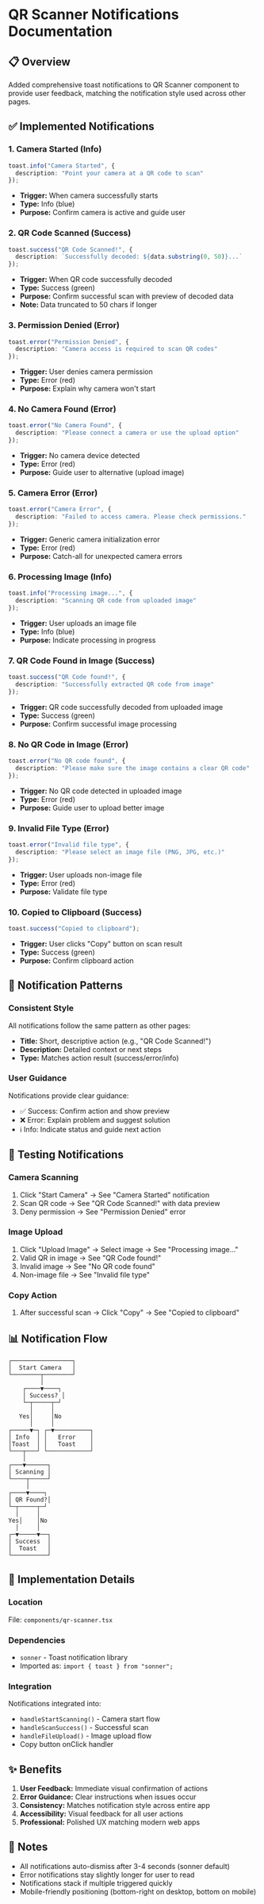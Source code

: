 # QR Scanner Notifications Documentation

## 📋 Overview
Added comprehensive toast notifications to QR Scanner component to provide user feedback, matching the notification style used across other pages.

## ✅ Implemented Notifications

### 1. **Camera Started** (Info)
```typescript
toast.info("Camera Started", {
  description: "Point your camera at a QR code to scan"
});
```
- **Trigger:** When camera successfully starts
- **Type:** Info (blue)
- **Purpose:** Confirm camera is active and guide user

### 2. **QR Code Scanned** (Success)
```typescript
toast.success("QR Code Scanned!", {
  description: `Successfully decoded: ${data.substring(0, 50)}...`
});
```
- **Trigger:** When QR code successfully decoded
- **Type:** Success (green)
- **Purpose:** Confirm successful scan with preview of decoded data
- **Note:** Data truncated to 50 chars if longer

### 3. **Permission Denied** (Error)
```typescript
toast.error("Permission Denied", {
  description: "Camera access is required to scan QR codes"
});
```
- **Trigger:** User denies camera permission
- **Type:** Error (red)
- **Purpose:** Explain why camera won't start

### 4. **No Camera Found** (Error)
```typescript
toast.error("No Camera Found", {
  description: "Please connect a camera or use the upload option"
});
```
- **Trigger:** No camera device detected
- **Type:** Error (red)
- **Purpose:** Guide user to alternative (upload image)

### 5. **Camera Error** (Error)
```typescript
toast.error("Camera Error", {
  description: "Failed to access camera. Please check permissions."
});
```
- **Trigger:** Generic camera initialization error
- **Type:** Error (red)
- **Purpose:** Catch-all for unexpected camera errors

### 6. **Processing Image** (Info)
```typescript
toast.info("Processing image...", {
  description: "Scanning QR code from uploaded image"
});
```
- **Trigger:** User uploads an image file
- **Type:** Info (blue)
- **Purpose:** Indicate processing in progress

### 7. **QR Code Found in Image** (Success)
```typescript
toast.success("QR Code found!", {
  description: "Successfully extracted QR code from image"
});
```
- **Trigger:** QR code successfully decoded from uploaded image
- **Type:** Success (green)
- **Purpose:** Confirm successful image processing

### 8. **No QR Code in Image** (Error)
```typescript
toast.error("No QR code found", {
  description: "Please make sure the image contains a clear QR code"
});
```
- **Trigger:** No QR code detected in uploaded image
- **Type:** Error (red)
- **Purpose:** Guide user to upload better image

### 9. **Invalid File Type** (Error)
```typescript
toast.error("Invalid file type", {
  description: "Please select an image file (PNG, JPG, etc.)"
});
```
- **Trigger:** User uploads non-image file
- **Type:** Error (red)
- **Purpose:** Validate file type

### 10. **Copied to Clipboard** (Success)
```typescript
toast.success("Copied to clipboard");
```
- **Trigger:** User clicks "Copy" button on scan result
- **Type:** Success (green)
- **Purpose:** Confirm clipboard action

## 🎨 Notification Patterns

### Consistent Style
All notifications follow the same pattern as other pages:
- **Title:** Short, descriptive action (e.g., "QR Code Scanned!")
- **Description:** Detailed context or next steps
- **Type:** Matches action result (success/error/info)

### User Guidance
Notifications provide clear guidance:
- ✅ Success: Confirm action and show preview
- ❌ Error: Explain problem and suggest solution
- ℹ️ Info: Indicate status and guide next action

## 🧪 Testing Notifications

### Camera Scanning
1. Click "Start Camera" → See "Camera Started" notification
2. Scan QR code → See "QR Code Scanned!" with data preview
3. Deny permission → See "Permission Denied" error

### Image Upload
1. Click "Upload Image" → Select image → See "Processing image..."
2. Valid QR in image → See "QR Code found!"
3. Invalid image → See "No QR code found"
4. Non-image file → See "Invalid file type"

### Copy Action
1. After successful scan → Click "Copy" → See "Copied to clipboard"

## 📊 Notification Flow

```
┌─────────────────┐
│  Start Camera   │
└────────┬────────┘
         │
    ┌────▼────┐
    │ Success? │
    └─┬─────┬─┘
      │     │
   Yes│     │No
      │     │
┌─────▼─┐ ┌─▼──────────┐
│ Info  │ │   Error    │
│Toast  │ │   Toast    │
└───┬───┘ └────────────┘
    │
┌───▼──────┐
│ Scanning │
└────┬─────┘
     │
┌────▼────┐
│ QR Found?│
└─┬─────┬─┘
  │     │
Yes│    │No
  │     │
┌─▼─────▼──┐
│ Success  │
│  Toast   │
└──────────┘
```

## 🔧 Implementation Details

### Location
File: `components/qr-scanner.tsx`

### Dependencies
- `sonner` - Toast notification library
- Imported as: `import { toast } from "sonner";`

### Integration
Notifications integrated into:
- `handleStartScanning()` - Camera start flow
- `handleScanSuccess()` - Successful scan
- `handleFileUpload()` - Image upload flow
- Copy button onClick handler

## ✨ Benefits

1. **User Feedback:** Immediate visual confirmation of actions
2. **Error Guidance:** Clear instructions when issues occur
3. **Consistency:** Matches notification style across entire app
4. **Accessibility:** Visual feedback for all user actions
5. **Professional:** Polished UX matching modern web apps

## 📝 Notes

- All notifications auto-dismiss after 3-4 seconds (sonner default)
- Error notifications stay slightly longer for user to read
- Notifications stack if multiple triggered quickly
- Mobile-friendly positioning (bottom-right on desktop, bottom on mobile)
